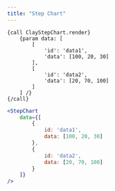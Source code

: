 ```yaml
---
title: "Step Chart"
---
```


<article id="1">

<clay-chart component="StepChart"
	props='{"data": [{"id": "data1", "data": [100, 20, 30]}, {"id": "data2", "data": [20, 70, 100]}]}'></clay-chart>

```soy
{call ClayStepChart.render}
	{param data: [
		[
			'id': 'data1',
			'data': [100, 20, 30]
		],
		[
			'id': 'data2',
			'data': [20, 70, 100]
		]
	] /}
{/call}
```
```jsx
<StepChart
	data={[
		{
			id: 'data1',
			data: [100, 20, 30]
		},
		{
			id: 'data2',
			data: [20, 70, 100]
		}
	]}
/>
```

</article>
